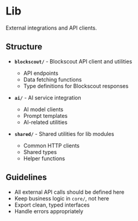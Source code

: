 # Lib

External integrations and API clients.

## Structure

- **`blockscout/`** - Blockscout API client and utilities
  - API endpoints
  - Data fetching functions
  - Type definitions for Blockscout responses

- **`ai/`** - AI service integration
  - AI model clients
  - Prompt templates
  - AI-related utilities

- **`shared/`** - Shared utilities for lib modules
  - Common HTTP clients
  - Shared types
  - Helper functions

## Guidelines

- All external API calls should be defined here
- Keep business logic in `core/`, not here
- Export clean, typed interfaces
- Handle errors appropriately
